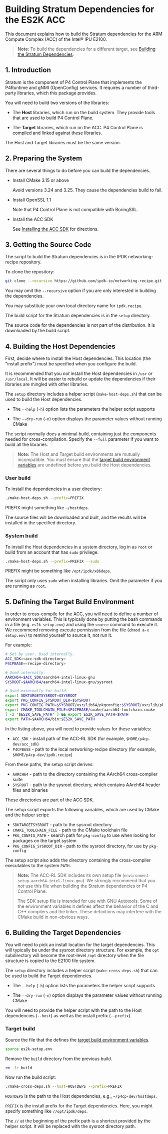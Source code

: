 # Building Stratum Dependencies for the ES2K ACC

This document explains how to build the Stratum dependencies for the
ARM Compute Complex (ACC) of the Intel&reg; IPU E2100.

> **Note**: To build the dependencies for a different target, see
[Building the Stratum Dependencies](building-stratum-deps.md).

## 1. Introduction

Stratum is the component of P4 Control Plane that implements the P4Runtime
and gNMI (OpenConfig) services. It requires a number of third-party
libraries, which this package provides.

You will need to build two versions of the libraries:

- The **Host** libraries, which run on the build system. They provide
  tools that are used to build P4 Control Plane.

- The **Target** libraries, which run on the ACC. P4 Control Plane is
  compiled and linked against these libraries.

The Host and Target libraries must be the same version.

## 2. Preparing the System

There are several things to do before you can build the dependencies.

- Install CMake 3.15 or above

  Avoid versions 3.24 and 3.25. They cause the dependencies build to fail.

- Install OpenSSL 1.1

  Note that P4 Control Plane is not compatible with BoringSSL.

- Install the ACC SDK

  See [Installing the ACC SDK](../docs/guides/es2k/installing-acc-sdk.md)
  for directions.

## 3. Getting the Source Code

The script to build the Stratum dependencies is in the IPDK networking-recipe
repository.

To clone the repository:

```bash
git clone --recursive https://github.com/ipdk-io/networking-recipe.git ipdk.recipe
```

You may omit the `--recursive` option if you are only interested in building
the dependencies.

You may substitute your own local directory name for `ipdk.recipe`.

The build script for the Stratum dependencies is in the `setup` directory.

The source code for the dependencies is not part of the distribution.
It is downloaded by the build script.

## 4. Building the Host Dependencies

First, decide where to install the Host dependencies. This location (the
"install prefix") must be specified when you configure the build.

It is recommended that you *not* install the Host dependencies in `/usr` or
`/usr/local`. It will be easier to rebuild or update the dependencies if
their libraries are mingled with other libraries.

The `setup` directory includes a helper script (`make-host-deps.sh`) that
can be used to build the Host dependencies.

- The `--help` (`-h`) option lists the parameters the helper script supports

- The `--dry-run` (`-n`) option displays the parameter values without
  running CMake

The script normally does a minimal build, containing just the components
needed for cross-compilation. Specify the `--full` parameter if you want
to build all the libraries.

> **Note:** The Host and Target build environments are mutually incompatible.
  You must ensure that the [target build environment variables](#5-defining-the-target-build-environment)
  are undefined before you build the Host dependencies.

### User build

To install the dependencies in a user directory:

```bash
./make-host-deps.sh --prefix=PREFIX
```

PREFIX might something like `~/hostdeps`.

The source files will be downloaded and built, and the results will be
installed in the specified directory.

### System build

To install the Host dependencies in a system directory, log in as `root`
or build from an account that has `sudo` privilege.

```bash
./make-host-deps.sh --prefix=PREFIX --sudo
```

PREFIX might be something like `/opt/ipdk/x86deps`.

The script only uses `sudo` when installing libraries. Omit the parameter
if you are running as `root`.

## 5. Defining the Target Build Environment

In order to cross-compile for the ACC, you will need to define a number
of environment variables. This is typically done by putting the bash
commands in a file (e.g. `es2k-setup.env`) and using the `source` command
to execute it. We recommend removing execute permission from the file
(`chmod a-x setup.env`) to remind yourself to source it, not run it.

For example:

```bash
# Set by user. Used internally.
ACC_SDK=<acc-sdk-directory>
P4CPBASE=<recipe-directory>

# Used internally.
AARCH64=$ACC_SDK/aarch64-intel-linux-gnu
SYSROOT=$AARCH64/aarch64-intel-linux-gnu/sysroot

# Used externally for build.
export SDKTARGETSYSROOT=$SYSROOT
export PKG_CONFIG_SYSROOT_DIR=$SYSROOT
export PKG_CONFIG_PATH=$SYSROOT/usr/lib64/pkgconfig:$SYSROOT/usr/lib/pkgconfig:$SYSROOT/usr/share/pkgconfig
export CMAKE_TOOLCHAIN_FILE=$P4CPBASE/cmake/aarch64-toolchain.cmake
[ -z "$ES2K_SAVE_PATH" ] && export ES2K_SAVE_PATH=$PATH
export PATH=$AARCH64/bin:$ES2K_SAVE_PATH
```

In the listing above, you will need to provide values for these variables:

- `ACC_SDK` - install path of the ACC-RL SDK (for example,
  `$HOME/p4cp-dev/acc_sdk`)
- `P4CPBASE` - path to the local networking-recipe directory (for example,
  `$HOME/p4cp-dev/ipdk.recipe`)

From these paths, the setup script derives:

- `AARCH64` - path to the directory containing the AArch64
  cross-compiler suite
- `SYSROOT` - path to the sysroot directory, which contains AArch64
  header files and binaries

These directories are part of the ACC SDK.

The setup script exports the following variables, which are used by CMake
and the helper script:

- `SDKTARGETSYSROOT` - path to the sysroot directory
- `CMAKE_TOOLCHAIN_FILE` - path to the CMake toolchain file
- `PKG_CONFIG_PATH` - search path for `pkg-config` to use when looking for
  packages on the target system
- `PKG_CONFIG_SYSROOT_DIR` - path to the sysroot directory, for use by
  `pkg-config`

The setup script also adds the directory containing the cross-compiler
executables to the system `PATH`.

> **Note:** The ACC-RL SDK includes its own setup file
> (`environment-setup-aarch64-intel-linux-gnu`). We strongly recommend
> that you *not* use this file when building the Stratum dependencies
> or P4 Control Plane.
>
> The SDK setup file is intended for use with GNU Autotools. Some of
> the environment variables it defines affect the behavior of the C and
> C++ compilers and the linker. These definitions may interfere with the
> CMake build in non-obvious ways.

## 6. Building the Target Dependencies

You will need to pick an install location for the target dependencies.
This will typically be under the sysroot directory structure. For
example, the `opt` subdirectory will become the root-level `/opt`
directory when the file structure is copied to the E2100 file system.

The `setup` directory includes a helper script (`make-cross-deps.sh`) that
can be used to build the Target dependencies.

- The `--help` (`-h`) option lists the parameters the helper script supports

- The `--dry-run` (`-n`) option displays the parameter values without
  running CMake

You will need to provide the helper script with the path to the Host
dependencies (`--host`) as well as the install prefix (`--prefix`).

### Target build

Source the file that the defines the [target build environment variables](#5-defining-the-target-build-environment).

```bash
source es2k-setup.env
```

Remove the `build` directory from the previous build.

```bash
rm -fr build
```

Now run the build script:

```bash
./make-cross-deps.sh --host=HOSTDEPS --prefix=PREFIX
```

`HOSTDEPS` is the path to the Host dependencies, e.g., `~/p4cp-dev/hostdeps`.

`PREFIX` is the install prefix for the Target dependencies. Here, you might
specify something like `//opt/ipdk/deps`.

The `//` at the beginning of the prefix path is a shortcut provided by
the helper script. It will be replaced with the sysroot directory path.
